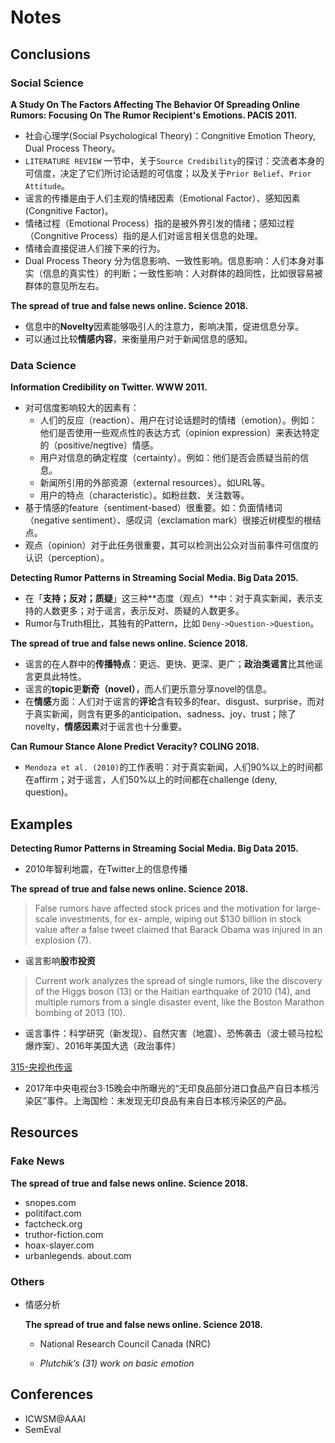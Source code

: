 # Notes

## Conclusions

### Social Science

**A Study On The Factors Affecting The Behavior Of Spreading Online Rumors: Focusing On The Rumor Recipient's Emotions. PACIS 2011.**

- 社会心理学(Social Psychological Theory)：Congnitive Emotion Theory, Dual Process Theory。
- `LITERATURE REVIEW` 一节中，关于`Source Credibility`的探讨：交流者本身的可信度，决定了它们所讨论话题的可信度；以及关于`Prior Belief`、`Prior Attitude`。
- 谣言的传播是由于人们主观的情绪因素（Emotional Factor）、感知因素(Congnitive Factor)。
- 情绪过程（Emotional Process）指的是被外界引发的情绪；感知过程（Congnitive Process）指的是人们对谣言相关信息的处理。
- 情绪会直接促进人们接下来的行为。
- Dual Process Theory 分为信息影响、一致性影响。信息影响：人们本身对事实（信息的真实性）的判断；一致性影响：人对群体的趋同性，比如很容易被群体的意见所左右。

**The spread of true and false news online. Science 2018.**

- 信息中的**Novelty**因素能够吸引人的注意力，影响决策，促进信息分享。
- 可以通过比较**情感内容**，来衡量用户对于新闻信息的感知。

### Data Science

**Information Credibility on Twitter. WWW 2011.**

- 对可信度影响较大的因素有：
  - 人们的反应（reaction）、用户在讨论话题时的情绪（emotion）。例如：他们是否使用一些观点性的表达方式（opinion expression）来表达特定的（positive/negtive）情感。
  - 用户对信息的确定程度（certainty）。例如：他们是否会质疑当前的信息。
  - 新闻所引用的外部资源（external resources）。如URL等。
  - 用户的特点（characteristic）。如粉丝数、关注数等。
- 基于情感的feature（sentiment-based）很重要。如：负面情绪词（negative sentiment）、感叹词（exclamation mark）很接近树模型的根结点。
- 观点（opinion）对于此任务很重要，其可以检测出公众对当前事件可信度的认识（perception）。

**Detecting Rumor Patterns in Streaming Social Media. Big Data 2015.**

- 在「**支持；反对；质疑**」这三种**态度（观点）**中：对于真实新闻，表示支持的人数更多；对于谣言，表示反对、质疑的人数更多。
- Rumor与Truth相比，其独有的Pattern，比如 `Deny->Question->Question`。

**The spread of true and false news online. Science 2018.**

- 谣言的在人群中的**传播特点**：更远、更快、更深、更广；**政治类谣言**比其他谣言更具此特性。
- 谣言的**topic**更**新奇（novel）**，而人们更乐意分享novel的信息。
- 在**情感**方面：人们对于谣言的**评论**含有较多的fear、disgust、surprise，而对于真实新闻，则含有更多的anticipation、sadness、joy、trust；除了novelty，**情感因素**对于谣言也十分重要。

**Can Rumour Stance Alone Predict Veracity? COLING 2018.**

- `Mendoza et al. (2010)`的工作表明：对于真实新闻，人们90%以上的时间都在affirm；对于谣言，人们50%以上的时间都在challenge (deny, question)。

## Examples

**Detecting Rumor Patterns in Streaming Social Media. Big Data 2015.**

- 2010年智利地震，在Twitter上的信息传播

**The spread of true and false news online. Science 2018.**

> False rumors have affected stock prices and the motivation for large-scale investments, for ex-
> ample, wiping out $130 billion in stock value after a false tweet claimed that Barack Obama
> was injured in an explosion (7).

- 谣言影响**股市投资**

> Current work analyzes the spread of single rumors, like the discovery of the Higgs boson
> (13) or the Haitian earthquake of 2010 (14), and multiple rumors from a single disaster event, like the Boston Marathon bombing of 2013 (10).

- 谣言事件：科学研究（新发现）、自然灾害（地震）、恐怖袭击（波士顿马拉松爆炸案）、2016年美国大选（政治事件）

[315-央视也传谣](<http://www.sohu.com/a/129239849_164550>)

- 2017年中央电视台3·15晚会中所曝光的“无印良品部分进口食品产自日本核污染区”事件。上海国检：未发现无印良品有来自日本核污染区的产品。

## Resources

### Fake News

**The spread of true and false news online. Science 2018.**

- snopes.com
- politifact.com
- factcheck.org
- truthor-fiction.com
- hoax-slayer.com
- urbanlegends. about.com

### Others

- 情感分析

  **The spread of true and false news online. Science 2018.**

  - National Research Council Canada (NRC)

  - *Plutchik’s (31) work on basic emotion*

## Conferences

- ICWSM@AAAI
- SemEval